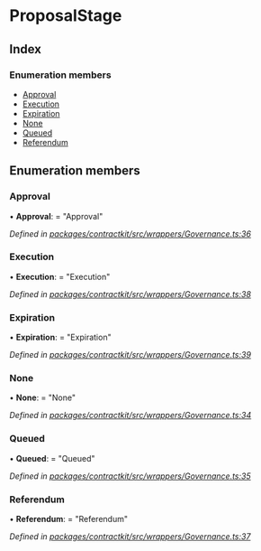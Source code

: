 # ProposalStage

## Index

### Enumeration members

* [Approval]()
* [Execution]()
* [Expiration]()
* [None]()
* [Queued]()
* [Referendum]()

## Enumeration members

### Approval

• **Approval**: = "Approval"

_Defined in_ [_packages/contractkit/src/wrappers/Governance.ts:36_](https://github.com/celo-org/celo-monorepo/blob/master/packages/contractkit/src/wrappers/Governance.ts#L36)

### Execution

• **Execution**: = "Execution"

_Defined in_ [_packages/contractkit/src/wrappers/Governance.ts:38_](https://github.com/celo-org/celo-monorepo/blob/master/packages/contractkit/src/wrappers/Governance.ts#L38)

### Expiration

• **Expiration**: = "Expiration"

_Defined in_ [_packages/contractkit/src/wrappers/Governance.ts:39_](https://github.com/celo-org/celo-monorepo/blob/master/packages/contractkit/src/wrappers/Governance.ts#L39)

### None

• **None**: = "None"

_Defined in_ [_packages/contractkit/src/wrappers/Governance.ts:34_](https://github.com/celo-org/celo-monorepo/blob/master/packages/contractkit/src/wrappers/Governance.ts#L34)

### Queued

• **Queued**: = "Queued"

_Defined in_ [_packages/contractkit/src/wrappers/Governance.ts:35_](https://github.com/celo-org/celo-monorepo/blob/master/packages/contractkit/src/wrappers/Governance.ts#L35)

### Referendum

• **Referendum**: = "Referendum"

_Defined in_ [_packages/contractkit/src/wrappers/Governance.ts:37_](https://github.com/celo-org/celo-monorepo/blob/master/packages/contractkit/src/wrappers/Governance.ts#L37)

